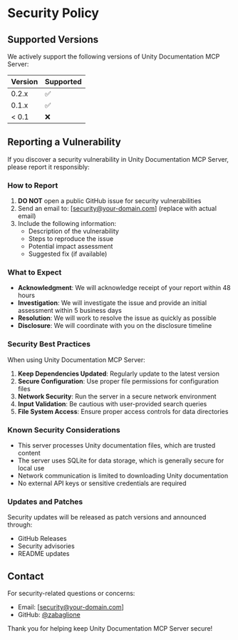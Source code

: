 # Security Policy

## Supported Versions

We actively support the following versions of Unity Documentation MCP Server:

| Version | Supported          |
| ------- | ------------------ |
| 0.2.x   | :white_check_mark: |
| 0.1.x   | :white_check_mark: |
| < 0.1   | :x:                |

## Reporting a Vulnerability

If you discover a security vulnerability in Unity Documentation MCP Server, please report it responsibly:

### How to Report

1. **DO NOT** open a public GitHub issue for security vulnerabilities
2. Send an email to: [security@your-domain.com] (replace with actual email)
3. Include the following information:
   - Description of the vulnerability
   - Steps to reproduce the issue
   - Potential impact assessment
   - Suggested fix (if available)

### What to Expect

- **Acknowledgment**: We will acknowledge receipt of your report within 48 hours
- **Investigation**: We will investigate the issue and provide an initial assessment within 5 business days
- **Resolution**: We will work to resolve the issue as quickly as possible
- **Disclosure**: We will coordinate with you on the disclosure timeline

### Security Best Practices

When using Unity Documentation MCP Server:

1. **Keep Dependencies Updated**: Regularly update to the latest version
2. **Secure Configuration**: Use proper file permissions for configuration files
3. **Network Security**: Run the server in a secure network environment
4. **Input Validation**: Be cautious with user-provided search queries
5. **File System Access**: Ensure proper access controls for data directories

### Known Security Considerations

- This server processes Unity documentation files, which are trusted content
- The server uses SQLite for data storage, which is generally secure for local use
- Network communication is limited to downloading Unity documentation
- No external API keys or sensitive credentials are required

### Updates and Patches

Security updates will be released as patch versions and announced through:
- GitHub Releases
- Security advisories
- README updates

## Contact

For security-related questions or concerns:
- Email: [security@your-domain.com]
- GitHub: [@zabaglione](https://github.com/zabaglione)

Thank you for helping keep Unity Documentation MCP Server secure!
